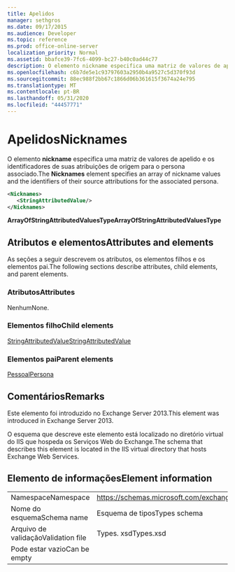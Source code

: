 ```yaml
---
title: Apelidos
manager: sethgros
ms.date: 09/17/2015
ms.audience: Developer
ms.topic: reference
ms.prod: office-online-server
localization_priority: Normal
ms.assetid: bbafce39-7fc6-4099-bc27-b40c0ad44c77
description: O elemento nickname especifica uma matriz de valores de apelido e os identificadores de suas atribuições de origem para o persona associado.
ms.openlocfilehash: c6b7de5e1c93797603a2950b4a9527c5d370f93d
ms.sourcegitcommit: 88ec988f2bb67c1866d06b361615f3674a24e795
ms.translationtype: MT
ms.contentlocale: pt-BR
ms.lasthandoff: 05/31/2020
ms.locfileid: "44457771"
---
```

# <a name="nicknames"></a><span data-ttu-id="2d171-103">Apelidos</span><span class="sxs-lookup"><span data-stu-id="2d171-103">Nicknames</span></span>

<span data-ttu-id="2d171-104">O elemento **nickname** especifica uma matriz de valores de apelido e os identificadores de suas atribuições de origem para o persona associado.</span><span class="sxs-lookup"><span data-stu-id="2d171-104">The **Nicknames** element specifies an array of nickname values and the identifiers of their source attributions for the associated persona.</span></span> 
  
```XML
<Nicknames>
   <StringAttributedValue/>
</Nicknames>
```

<span data-ttu-id="2d171-105">**ArrayOfStringAttributedValuesType**</span><span class="sxs-lookup"><span data-stu-id="2d171-105">**ArrayOfStringAttributedValuesType**</span></span>

## <a name="attributes-and-elements"></a><span data-ttu-id="2d171-106">Atributos e elementos</span><span class="sxs-lookup"><span data-stu-id="2d171-106">Attributes and elements</span></span>

<span data-ttu-id="2d171-107">As seções a seguir descrevem os atributos, os elementos filhos e os elementos pai.</span><span class="sxs-lookup"><span data-stu-id="2d171-107">The following sections describe attributes, child elements, and parent elements.</span></span>
  
### <a name="attributes"></a><span data-ttu-id="2d171-108">Atributos</span><span class="sxs-lookup"><span data-stu-id="2d171-108">Attributes</span></span>

<span data-ttu-id="2d171-109">Nenhum</span><span class="sxs-lookup"><span data-stu-id="2d171-109">None.</span></span>
  
### <a name="child-elements"></a><span data-ttu-id="2d171-110">Elementos filho</span><span class="sxs-lookup"><span data-stu-id="2d171-110">Child elements</span></span>

[<span data-ttu-id="2d171-111">StringAttributedValue</span><span class="sxs-lookup"><span data-stu-id="2d171-111">StringAttributedValue</span></span>](stringattributedvalue.md)
  
### <a name="parent-elements"></a><span data-ttu-id="2d171-112">Elementos pai</span><span class="sxs-lookup"><span data-stu-id="2d171-112">Parent elements</span></span>

[<span data-ttu-id="2d171-113">Pessoal</span><span class="sxs-lookup"><span data-stu-id="2d171-113">Persona</span></span>](persona.md)
  
## <a name="remarks"></a><span data-ttu-id="2d171-114">Comentários</span><span class="sxs-lookup"><span data-stu-id="2d171-114">Remarks</span></span>

<span data-ttu-id="2d171-115">Este elemento foi introduzido no Exchange Server 2013.</span><span class="sxs-lookup"><span data-stu-id="2d171-115">This element was introduced in Exchange Server 2013.</span></span>
  
<span data-ttu-id="2d171-116">O esquema que descreve este elemento está localizado no diretório virtual do IIS que hospeda os Serviços Web do Exchange.</span><span class="sxs-lookup"><span data-stu-id="2d171-116">The schema that describes this element is located in the IIS virtual directory that hosts Exchange Web Services.</span></span>
  
## <a name="element-information"></a><span data-ttu-id="2d171-117">Elemento de informações</span><span class="sxs-lookup"><span data-stu-id="2d171-117">Element information</span></span>

|||
|:-----|:-----|
|<span data-ttu-id="2d171-118">Namespace</span><span class="sxs-lookup"><span data-stu-id="2d171-118">Namespace</span></span>  <br/> |https://schemas.microsoft.com/exchange/services/2006/types  <br/> |
|<span data-ttu-id="2d171-119">Nome do esquema</span><span class="sxs-lookup"><span data-stu-id="2d171-119">Schema name</span></span>  <br/> |<span data-ttu-id="2d171-120">Esquema de tipos</span><span class="sxs-lookup"><span data-stu-id="2d171-120">Types schema</span></span>  <br/> |
|<span data-ttu-id="2d171-121">Arquivo de validação</span><span class="sxs-lookup"><span data-stu-id="2d171-121">Validation file</span></span>  <br/> |<span data-ttu-id="2d171-122">Types. xsd</span><span class="sxs-lookup"><span data-stu-id="2d171-122">Types.xsd</span></span>  <br/> |
|<span data-ttu-id="2d171-123">Pode estar vazio</span><span class="sxs-lookup"><span data-stu-id="2d171-123">Can be empty</span></span>  <br/> ||
   

